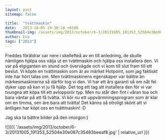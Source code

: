 ```yaml
---
layout: post
sitemap: false

title:  "tvättmaskin"
date:   2013-10-05 19:38:18 +0100
thumbnail-img: /assets/img/2013/october/6-3/20131005_191353_52504e30e087c35483beeaf8.jpg
author: Eva
tags: ["2013"]
---
```


Freddes föräldrar var nere i skellefteå av en till anledning, de skulle nämligen hjälpa oss välja ut en tvättmaskin och hjälpa oss installera den. Vi var på elgiganten en stund och övervägde och vi kom till slut fram till ett beslut. Vi köpte en tvättmaskin som är av märket Hotpoint, som jag faktiskt inte har hört talas om. Men tvättmaskinens egenskaper var bättre än märkesmaskinerna så därför tog vi den. Vi har ett års garanti så om nåt fel dyker upp så kan vi ju få hjälp. Det tog ett tag att installera den för vi var tvungna att köpa till ett avloppsrör typ. Men nu står den fint i våran toa och bara väntar på att få tvätta. Vi kör nu ett uppvärmningsprogram som är klar om en timma, sen äre bara att tvätta!  Det känns så otroligt skönt att vi äntligen har köpt oss en tvättmaskin! :D 

Jag ska ta bättre bilder på den imorgon:)

![]({{ '/assets/img/2013/october/6-3/20131005_191353_52504e30e087c35483beeaf8.jpg'  | relative_url }})

